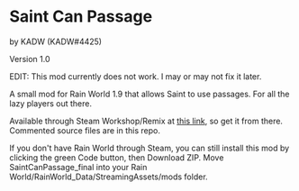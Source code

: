 # Saint Can Passage

by KADW (KADW#4425)

Version 1.0

EDIT: This mod currently does not work. I may or may not fix it later.

A small mod for Rain World 1.9 that allows Saint to use passages. For all the lazy players out there.

Available through Steam Workshop/Remix at [this link](https://steamcommunity.com/sharedfiles/filedetails/?id=2923294502), so get it from there. Commented source files are in this repo.

If you don't have Rain World through Steam, you can still install this mod by clicking the green Code button, then Download ZIP. Move SaintCanPassage_final into your Rain World/RainWorld_Data/StreamingAssets/mods folder.
